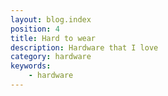 ```yaml
---
layout: blog.index
position: 4
title: Hard to wear
description: Hardware that I love
category: hardware
keywords:
    - hardware
---
```

